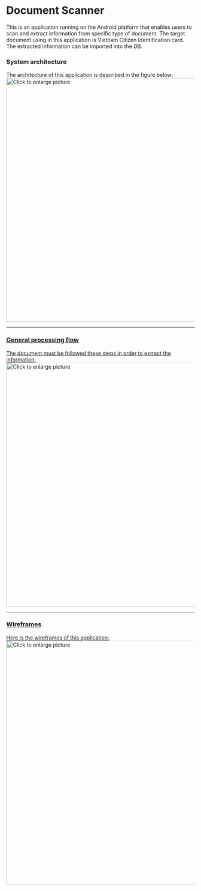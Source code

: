 # Document Scanner

This is an application running on the Android platform that enables users to scan and extract information from specific type of document. The target document using in this application is Vietnam Citizen Identification card. The extracted information can be imported into the DB.

### System architecture

The architecture of this application is described in the figure below:
<a href="https://drive.google.com/uc?export=view&id=1SRXPUwPOQujK8zeQtftqah4OYAG_vAmq"><img src="https://drive.google.com/uc?export=view&id=1SRXPUwPOQujK8zeQtftqah4OYAG_vAmq" style="width: 650px; max-width: 100%; height: auto" title="Click to enlarge picture" />
  
---
  
### General processing flow
  The document must be followed these steps in order to extract the information:
  <a href="https://drive.google.com/uc?export=view&id=1f_OMTgDBz2Xf9TRmxq9-1nsvQ0lt-ear"><img src="https://drive.google.com/uc?export=view&id=1f_OMTgDBz2Xf9TRmxq9-1nsvQ0lt-ear" style="width: 650px; max-width: 100%; height: auto" title="Click to enlarge picture" />
  
---
### Wireframes
 Here is the wireframes of this application:   
 <a href="https://drive.google.com/uc?export=view&id=1DFNav-tLitjvmIEu1mixXdZ3bHMAJIsd"><img src="https://drive.google.com/uc?export=view&id=1DFNav-tLitjvmIEu1mixXdZ3bHMAJIsd" style="width: 650px; max-width: 100%; height: auto" title="Click to enlarge picture" />
      
